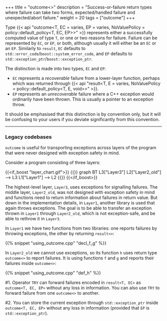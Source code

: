 +++
title = "outcome<>"
description = "Success-or-failure return types where failure can take two forms, expected/handled failure and unexpected/abort failure."
weight = 20
tags = ["outcome"]
+++


Type {{< api "outcome<T, EC = varies, EP = varies, NoValuePolicy = policy::default_policy<T, EC, EP>>" >}} represents either a successfully computed value of type `T`, or one or two reasons for failure. Failure can be represented by `EC`, or `EP`, or both, although usually it will either be an `EC` or an `EP`.
Similarly to `result`, `EC` defaults to `std::error_code`/`boost::system_error_code`, and `EP` defaults to `std::exception_ptr`/`boost::exception_ptr`.

The distinction is made into two types, `EC` and `EP`:

- `EC` represents a *recoverable* failure from a lower-layer function, perhaps which was returned through {{< api "result<T, E = varies, NoValuePolicy = policy::default_policy<T, E, void>>" >}}.
- `EP` represents an *unrecoverable* failure where a C++ exception would ordinarily have been thrown. This is usually a pointer to an exception throw.

It should be emphasised that this distinction is by convention only, but it will be confusing to your
users if you deviate significantly from this convention.

<hr>

### Legacy codebases

`outcome` is useful for transporting exceptions across layers of the program that were never designed with exception safety in mind.

Consider a program consisting of three layers:

{{<if_boost "layer_chart.gif">}}
{{<mermaid>}}
graph BT
    L3["Layer3"]
    L2["Layer2_old"] --> L3
    L1["Layer1"] --> L2
{{</mermaid>}}
{{</if_boost>}}

The highest-level layer, `Layer3`, uses exceptions for signalling failures. The middle layer, `Layer2_old`,
was not designed with exception safety in mind and functions need to return information about failures in return value.
But down in the implementation details, in `Layer1`, another library is used that again throws exceptions. The goal is
to be able to transfer an exception thrown in `Layer1` through `Layer2_old`, which is not exception-safe,
and be able to rethrow it in `Layer3`.

In `Layer1` we have two functions from two libraries: one reports failures by throwing exceptions, the other by returning `result<>`:

{{% snippet "using_outcome.cpp" "decl_f_g" %}}  

In `Layer2_old` we cannot use exceptions, so its function `h` uses return type `outcome<>` to report failures. It is using functions `f` and `g` and reports their failures inside `outcome<>`:

{{% snippet "using_outcome.cpp" "def_h" %}}

#1. Operator `TRY` can forward failures encoded in `result<T, EC>` as `outcome<T, EC, EP>` without any loss in information. You can also use `TRY` to forward failure from one `outcome<>` to another.

#2. You can store the current exception through `std::exception_ptr` inside `outcome<T, EC, EP>` without any loss in information
    (provided that `EP` is `std::exception_ptr`).
